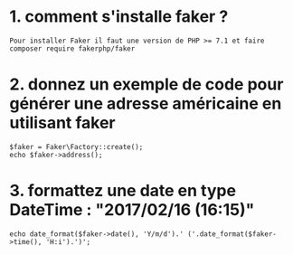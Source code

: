 # 1. comment s'installe faker ?
```
Pour installer Faker il faut une version de PHP >= 7.1 et faire 
composer require fakerphp/faker
```

# 2. donnez un exemple de code pour générer une adresse américaine en utilisant faker
```
$faker = Faker\Factory::create();
echo $faker->address();
```

# 3. formattez une date en type DateTime : "2017/02/16 (16:15)"
```
echo date_format($faker->date(), 'Y/m/d').' ('.date_format($faker->time(), 'H:i').')';
```

